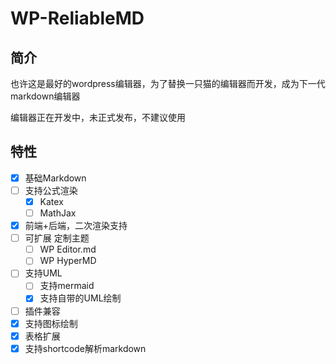 # WP-ReliableMD

## 简介

也许这是最好的wordpress编辑器，为了替换一只猫的编辑器而开发，成为下一代markdown编辑器 

编辑器正在开发中，未正式发布，不建议使用

## 特性

- [x] 基础Markdown
- [ ] 支持公式渲染
  - [x] Katex
  - [ ] MathJax
- [x] 前端+后端，二次渲染支持
- [ ] 可扩展 定制主题
  - [ ] WP Editor.md
  - [ ] WP HyperMD
- [ ] 支持UML
  - [ ] 支持mermaid
  - [x] 支持自带的UML绘制
- [ ] 插件兼容
- [x] 支持图标绘制
- [x] 表格扩展
- [x] 支持shortcode解析markdown
